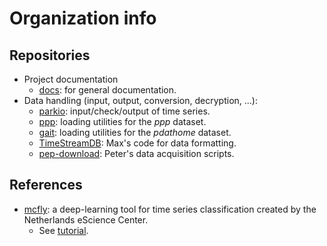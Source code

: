 # Organization info

## Repositories

- Project documentation
    - [docs](https://github.com/biomarkersParkinson/docs): for general documentation.
- Data handling (input, output, conversion, decryption, ...):
    - [parkio](https://github.com/biomarkersParkinson/parkio): input/check/output of time series.
    - [ppp](https://github.com/biomarkersParkinson/ppp): loading utilities for the _ppp_ dataset.
    - [gait](https://github.com/biomarkersParkinson/gait): loading utilities for the _pdathome_ dataset.
    - [TimeStreamDB](https://github.com/biomarkersParkinson/TimeStreamDB): Max's code for data formatting.
    - [pep-download](https://github.com/biomarkersParkinson/pep-download): Peter's data acquisition scripts.

## References

- [mcfly](https://github.com/NLeSC/mcfly): a deep-learning tool for time series classification created by the Netherlands eScience Center.
    - See [tutorial](https://blog.esciencecenter.nl/mcfly-an-easy-to-use-tool-for-deep-learning-for-time-series-classification-b2ee6b9419c2).
